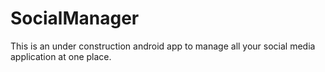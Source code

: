 # SocialManager
This is an under construction android app to manage all your social media application at one place.

